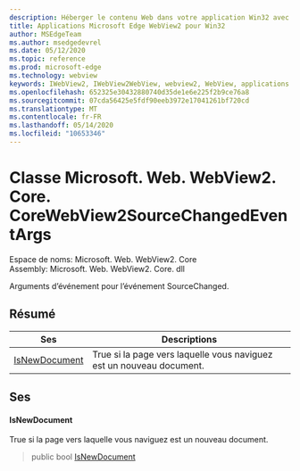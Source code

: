 ```yaml
---
description: Héberger le contenu Web dans votre application Win32 avec le contrôle Microsoft Edge WebView2
title: Applications Microsoft Edge WebView2 pour Win32
author: MSEdgeTeam
ms.author: msedgedevrel
ms.date: 05/12/2020
ms.topic: reference
ms.prod: microsoft-edge
ms.technology: webview
keywords: IWebView2, IWebView2WebView, webview2, WebView, applications Win32, Win32, Edge, ICoreWebView2, ICoreWebView2Controller, contrôle de navigateur, html Edge
ms.openlocfilehash: 652325e30432880740d35de1e6e225f2b9ce76a8
ms.sourcegitcommit: 07cda56425e5fdf90eeb3972e17041261bf720cd
ms.translationtype: MT
ms.contentlocale: fr-FR
ms.lasthandoff: 05/14/2020
ms.locfileid: "10653346"
---
```

# Classe Microsoft. Web. WebView2. Core. CoreWebView2SourceChangedEventArgs 

Espace de noms: Microsoft. Web. WebView2. Core \
Assembly: Microsoft. Web. WebView2. Core. dll

Arguments d’événement pour l’événement SourceChanged.

## Résumé

 Ses                        | Descriptions
--------------------------------|---------------------------------------------
[IsNewDocument](#isnewdocument) | True si la page vers laquelle vous naviguez est un nouveau document.

## Ses

#### IsNewDocument 

True si la page vers laquelle vous naviguez est un nouveau document.

> public bool [IsNewDocument](#isnewdocument)

